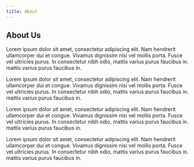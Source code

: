 ```yaml
---
title: About
---
```


<h2>About Us</h2>
<p>Lorem ipsum dolor sit amet, consectetur adipiscing elit. Nam hendrerit ullamcorper dui et congue. Vivamus dignissim nisi vel mollis porta. Fusce vel ultricies purus. In consectetur nibh odio, mattis varius purus faucibus in. mattis varius purus faucibus in.</p>

<p>Lorem ipsum dolor sit amet, consectetur adipiscing elit. Nam hendrerit ullamcorper dui et congue. Vivamus dignissim nisi vel mollis porta. Fusce vel ultricies purus. In consectetur nibh odio, mattis varius purus faucibus in. mattis varius purus faucibus in.</p>

<p>Lorem ipsum dolor sit amet, consectetur adipiscing elit. Nam hendrerit ullamcorper dui et congue. Vivamus dignissim nisi vel mollis porta. Fusce vel ultricies purus. In consectetur nibh odio, mattis varius purus faucibus in. mattis varius purus faucibus in.</p>

<p>Lorem ipsum dolor sit amet, consectetur adipiscing elit. Nam hendrerit ullamcorper dui et congue. Vivamus dignissim nisi vel mollis porta. Fusce vel ultricies purus. In consectetur nibh odio, mattis varius purus faucibus in. mattis varius purus faucibus in.</p>


